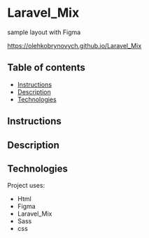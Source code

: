 # Laravel_Mix

sample layout with Figma

https://olehkobrynovych.github.io/Laravel_Mix


## Table of contents
* [Instructions](#Instructions)
* [Description](#Description)
* [Technologies](#Technologies)


## Instructions


## Description


## Technologies
Project uses:
* Html
* Figma
* Laravel_Mix
* Sass
* css